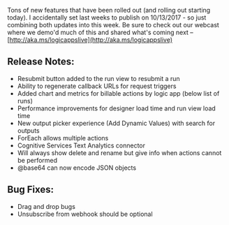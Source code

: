 Tons of new features that have been rolled out (and rolling out starting today).  I accidentally set last weeks to publish on 10/13/2017 - so just combining both updates into this week.  Be sure to check out our webcast where we demo'd much of this and shared what's coming next – [http://aka.ms/logicappslive](http://aka.ms/logicappslive)

## Release Notes:
* Resubmit button added to the run view to resubmit a run
* Ability to regenerate callback URLs for request triggers
* Added chart and metrics for billable actions by logic app (below list of runs)
* Performance improvements for designer load time and run view load time
* New output picker experience (Add Dynamic Values) with search for outputs
* ForEach allows multiple actions
* Cognitive Services Text Analytics connector
* Will always show delete and rename but give info when actions cannot be performed
* @base64 can now encode JSON objects

## Bug Fixes:
* Drag and drop bugs
* Unsubscribe from webhook should be optional
